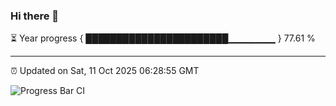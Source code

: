 ### Hi there 👋

⏳ Year progress { ███████████████████████▁▁▁▁▁▁▁ } 77.61 %

---

⏰ Updated on Sat, 11 Oct 2025 06:28:55 GMT

![Progress Bar CI](https://github.com/liununu/liununu/workflows/Progress%20Bar%20CI/badge.svg)
